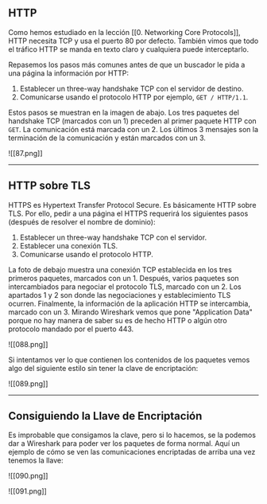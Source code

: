<h2>HTTP</h2>
Como hemos estudiado en la lección [[0. Networking Core Protocols]], HTTP necesita TCP y usa el puerto 80 por defecto. También vimos que todo el tráfico HTTP se manda en texto claro y cualquiera puede interceptarlo. 

Repasemos los pasos más comunes antes de que un buscador le pida a una página la información por HTTP:

1. Establecer un three-way handshake TCP con el servidor de destino.
2. Comunicarse usando el protocolo HTTP por ejemplo, `GET / HTTP/1.1`.

Estos pasos se muestran en la imagen de abajo. Los tres paquetes del handshake TCP (marcados con un 1) preceden al primer paquete HTTP con `GET`. La comunicación está marcada con un 2. Los últimos 3 mensajes son la terminación de la comunicación y están marcados con un 3.

![[87.png]]

--------------------------
<h2>HTTP sobre TLS</h2>
HTTPS es Hypertext Transfer Protocol Secure. Es básicamente HTTP sobre TLS. Por ello, pedir a una página el HTTPS requerirá los siguientes pasos (después de resolver el nombre de dominio):

1. Establecer un three-way handshake TCP con el servidor.
2. Establecer una conexión TLS.
3. Comunicarse usando el protocolo HTTP.

La foto de debajo muestra una conexión TCP establecida en los tres primeros paquetes, marcados con un 1. Después, varios paquetes son intercambiados para negociar el protocolo TLS, marcado con un 2. Los apartados 1 y 2 son donde las negociaciones y establecimiento TLS ocurren. Finalmente, la información de la aplicación HTTP se intercambia, marcado con un 3. Mirando Wireshark vemos que pone "Application Data" porque no hay manera de saber su es de hecho HTTP o algún otro protocolo mandado por el puerto 443.

![[088.png]]

Si intentamos ver lo que contienen los contenidos de los paquetes vemos algo del siguiente estilo sin tener la clave de encriptación:

![[089.png]]

------------------------
<h2>Consiguiendo la Llave de Encriptación</h2>
Es improbable que consigamos la clave, pero si lo hacemos, se la podemos dar a Wireshark para poder ver los paquetes de forma normal. Aquí un ejemplo de cómo se ven las comunicaciones encriptadas de arriba una vez tenemos la llave:

![[090.png]]

![[091.png]]
